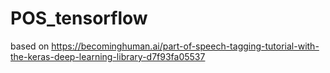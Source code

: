 # POS_tensorflow
based on https://becominghuman.ai/part-of-speech-tagging-tutorial-with-the-keras-deep-learning-library-d7f93fa05537

